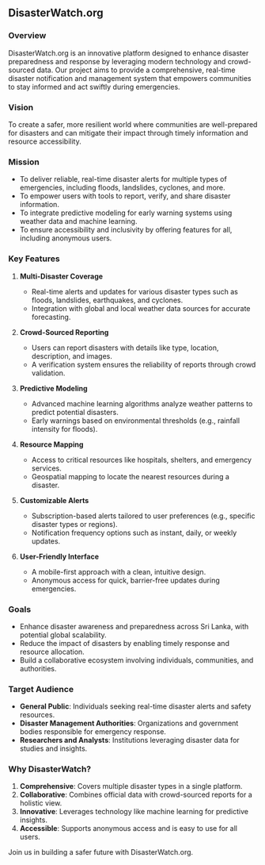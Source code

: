 ## DisasterWatch.org  

### **Overview**  
DisasterWatch.org is an innovative platform designed to enhance disaster preparedness and response by leveraging modern technology and crowd-sourced data. Our project aims to provide a comprehensive, real-time disaster notification and management system that empowers communities to stay informed and act swiftly during emergencies.  

### **Vision**  
To create a safer, more resilient world where communities are well-prepared for disasters and can mitigate their impact through timely information and resource accessibility.  

### **Mission**  
- To deliver reliable, real-time disaster alerts for multiple types of emergencies, including floods, landslides, cyclones, and more.  
- To empower users with tools to report, verify, and share disaster information.  
- To integrate predictive modeling for early warning systems using weather data and machine learning.  
- To ensure accessibility and inclusivity by offering features for all, including anonymous users.  

### **Key Features**  
1. **Multi-Disaster Coverage**  
   - Real-time alerts and updates for various disaster types such as floods, landslides, earthquakes, and cyclones.  
   - Integration with global and local weather data sources for accurate forecasting.  

2. **Crowd-Sourced Reporting**  
   - Users can report disasters with details like type, location, description, and images.  
   - A verification system ensures the reliability of reports through crowd validation.  

3. **Predictive Modeling**  
   - Advanced machine learning algorithms analyze weather patterns to predict potential disasters.  
   - Early warnings based on environmental thresholds (e.g., rainfall intensity for floods).  

4. **Resource Mapping**  
   - Access to critical resources like hospitals, shelters, and emergency services.  
   - Geospatial mapping to locate the nearest resources during a disaster.  

5. **Customizable Alerts**  
   - Subscription-based alerts tailored to user preferences (e.g., specific disaster types or regions).  
   - Notification frequency options such as instant, daily, or weekly updates.  

6. **User-Friendly Interface**  
   - A mobile-first approach with a clean, intuitive design.  
   - Anonymous access for quick, barrier-free updates during emergencies.  

### **Goals**  
- Enhance disaster awareness and preparedness across Sri Lanka, with potential global scalability.  
- Reduce the impact of disasters by enabling timely response and resource allocation.  
- Build a collaborative ecosystem involving individuals, communities, and authorities.  

### **Target Audience**  
- **General Public**: Individuals seeking real-time disaster alerts and safety resources.  
- **Disaster Management Authorities**: Organizations and government bodies responsible for emergency response.  
- **Researchers and Analysts**: Institutions leveraging disaster data for studies and insights.  

### **Why DisasterWatch?**  
1. **Comprehensive**: Covers multiple disaster types in a single platform.  
2. **Collaborative**: Combines official data with crowd-sourced reports for a holistic view.  
3. **Innovative**: Leverages technology like machine learning for predictive insights.  
4. **Accessible**: Supports anonymous access and is easy to use for all users.  

Join us in building a safer future with DisasterWatch.org.

